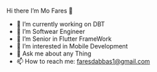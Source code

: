  Hi there I’m Mo Fares 👋

- 🔭 I’m currently working on DBT
- 🌱 I’m Softwear Engineer
- 🤔 I’m Senior in Flutter FrameWork
- 👀 I’m interested in Mobile Development
- 💬 Ask me about any Thing
- 📫 How to reach me: faresdabbas1@gmail.com


